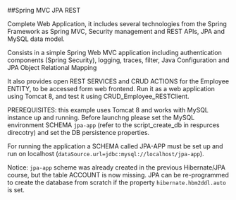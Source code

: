 
##Spring MVC JPA REST

Complete Web Application, it includes several technologies from the Spring Framework as Spring MVC, Security management and REST APIs, JPA and MySQL data model.

Consists in a simple Spring Web MVC application including authentication components (Spring Security), logging, traces, filter, Java Configuration and JPA Object Relational Mapping

It also provides open REST SERVICES and CRUD ACTIONS for the Employee ENTITY, to be accessed form web frontend.
Run it as a web application using Tomcat 8, and test it using CRUD_Employee_RESTClient.

PREREQUISITES: this example uses Tomcat 8 and works with MySQL instance up and running. Before launchng please set the MySQL environment  SCHEMA `jpa-app` (refer to the script_create_db in respurces direcotry) and set the DB persistence properties.

For running the application a SCHEMA called JPA-APP must be set up and run on localhost (`dataSource.url=jdbc:mysql://localhost/jpa-app`).

Notice: `jpa-app` scheme was already created in the previous Hibernate/JPA course, but the table ACCOUNT is now missing.
JPA can be re-programmed to create the database from scratch if the property `hibernate.hbm2ddl.auto` is set.